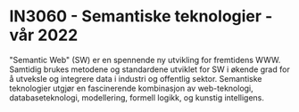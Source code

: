 # IN3060 - Semantiske teknologier - vår 2022
"Semantic Web" (SW) er en spennende ny utvikling for fremtidens WWW. Samtidig brukes metodene og standardene utviklet for SW i økende grad for å utveksle og integrere data i industri og offentlig sektor. Semantiske teknologier utgjør en fascinerende kombinasjon av web-teknologi, databaseteknologi, modellering, formell logikk, og kunstig intelligens.

